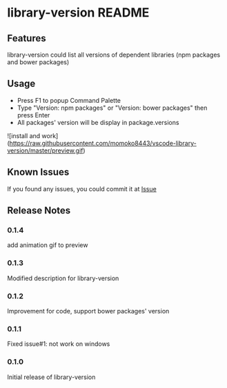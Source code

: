 # library-version README

## Features

library-version could list all versions of dependent libraries (npm packages and bower packages)

## Usage
* Press F1 to popup Command Palette
* Type "Version: npm packages" or "Version: bower packages" then press Enter
* All packages' version will be display in package.versions

![install and work] (https://raw.githubusercontent.com/momoko8443/vscode-library-version/master/preview.gif)

## Known Issues

If you found any issues, you could commit it at [Issue](https://github.com/momoko8443/vscode-library-version/issues)

## Release Notes

### 0.1.4
add animation gif to preview

### 0.1.3
Modified description for library-version

### 0.1.2

Improvement for code, support bower packages' version

### 0.1.1 

Fixed issue#1: not work on windows 

### 0.1.0

Initial release of library-version